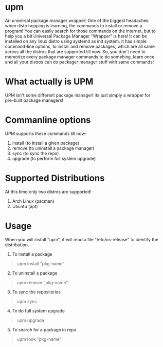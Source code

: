 # upm
An universal package manager wrapper!
One of the biggest headaches when disto hopping is learning, the commands to install or remove a program!
You can easily search for those commands on the internet, but to help you a bit Universal Package Manager "Wrapper" is here!
It can be installed on any linux distro using systemd as init system.
It has simple command-line options, to install and remove packages, which are all same across all the distros that are supported till now.
So, you don't need to memorize every package manager commands to do somehing, learn once and all your distros can do packager manager stuff with same commands!

# What actually is UPM
UPM isn't some different package manager! Its just simply a wrapper for pre-built package managers!

# Commanline options
UPM supports these commands till now-
1. install (to install a given package)
2. remove (to uninstall a package manager)
3. sync (to sync the repo)
4. upgrade (to perform full system upgrade)

# Supported Distributions
At this time only two distros are supported!
1. Arch Linux (pacman)
2. Ubuntu (apt)

# Usage
When you will install "upm", it will read a file "/etc/os-release" to identify the distribution.
1. To install a package
> upm install "pkg-name"
2. To uninstall a package
> upm remove "pkg-name"
3. To sync the repositories
> upm sync
4. To do full system upgrade 
> upm upgrade
5. To search for a package in repo
> upm look "pkg-name"
